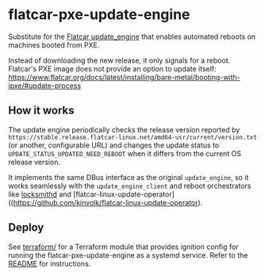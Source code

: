 # flatcar-pxe-update-engine

Substitute for the [Flatcar
update_engine](https://github.com/kinvolk/update_engine) that enables automated
reboots on machines booted from PXE.

Instead of downloading the new release, it only signals for a reboot. Flatcar's PXE
image does not provide an option to update itself:
https://www.flatcar.org/docs/latest/installing/bare-metal/booting-with-ipxe/#update-process

## How it works

The update engine periodically checks the release version reported by
`https://stable.release.flatcar-linux.net/amd64-usr/current/version.txt` (or
another, configurable URL) and changes the update status to
`UPDATE_STATUS_UPDATED_NEED_REBOOT` when it differs from the current OS release
version.

It implements the same DBus interface as the original `update_engine`, so it
works seamlessly with the `update_engine_client` and reboot orchestrators like
[locksmithd](https://github.com/kinvolk/locksmithd) and
[flatcar-linux-update-operator]((https://github.com/kinvolk/flatcar-linux-update-operator).

## Deploy

See [terraform/](terraform/) for a Terraform module that provides ignition
config for running the flatcar-pxe-update-engine as a systemd service. Refer to the
[README](terraform/README.md) for instructions.
